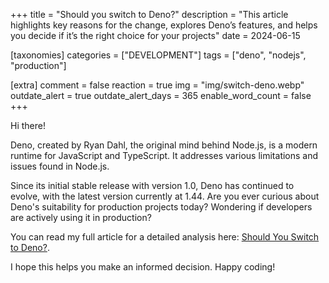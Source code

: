 +++
title = "Should you switch to Deno?"
description = "This article highlights key reasons for the change, explores Deno’s features, and helps you decide if it’s the right choice for your projects"
date = 2024-06-15

[taxonomies]
categories = ["DEVELOPMENT"]
tags = ["deno", "nodejs", "production"]

[extra]
comment = false
reaction = true
img = "img/switch-deno.webp"
outdate_alert = true
outdate_alert_days = 365
enable_word_count = false
+++

Hi there!

Deno, created by Ryan Dahl, the original mind behind Node.js, is a modern runtime for JavaScript and TypeScript. It addresses various limitations and issues found in Node.js.

Since its initial stable release with version 1.0, Deno has continued to evolve, with the latest version currently at 1.44. Are you ever curious about Deno's suitability for production projects today? Wondering if developers are actively using it in production?

You can read my full article for a detailed analysis here: [Should You Switch to Deno?](https://medium.com/ekino-france/should-you-switch-to-deno-c0e7c9ca6e41).

I hope this helps you make an informed decision. Happy coding!
